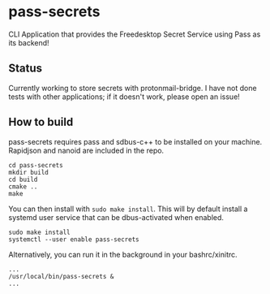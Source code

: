 # pass-secrets
CLI Application that provides the Freedesktop Secret Service using Pass as its backend!

## Status
Currently working to store secrets with protonmail-bridge. I have not done tests with other applications; if it doesn't work, please open an issue!

## How to build
pass-secrets requires pass and sdbus-c++ to be installed on your machine. Rapidjson and nanoid are included in the repo.

```
cd pass-secrets
mkdir build
cd build
cmake ..
make
```

You can then install with `sudo make install`. This will by default install a systemd user service that can be dbus-activated when enabled.

```
sudo make install
systemctl --user enable pass-secrets
```

Alternatively, you can run it in the background in your bashrc/xinitrc.
```
...
/usr/local/bin/pass-secrets &
...
```

